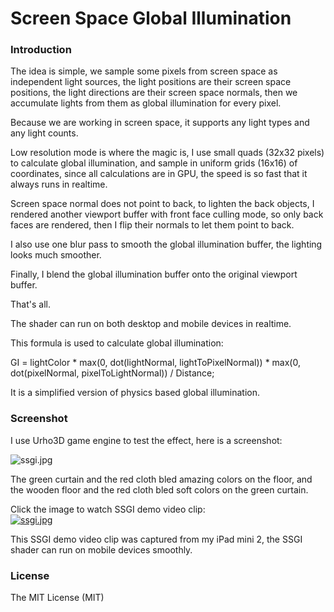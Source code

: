 # Screen Space Global Illumination
### Introduction
The idea is simple, we sample some pixels from screen space as independent light sources, the light positions are their screen space positions, the light directions are their screen space normals, then we accumulate lights from them as global illumination for every pixel.

Because we are working in screen space, it supports any light types and any light counts.

Low resolution mode is where the magic is, I use small quads (32x32 pixels) to calculate global illumination, and sample in uniform grids (16x16) of coordinates, since all calculations are in GPU, the speed is so fast that it always runs in realtime.

Screen space normal does not point to back, to lighten the back objects, I rendered another viewport buffer with front face culling mode, so only back faces are rendered, then I flip their normals to let them point to back.

I also use one blur pass to smooth the global illumination buffer, the lighting looks much smoother.

Finally, I blend the global illumination buffer onto the original viewport buffer.

That's all.

The shader can run on both desktop and mobile devices in realtime.

This formula is used to calculate global illumination:

GI = lightColor * max(0, dot(lightNormal, lightToPixelNormal)) * max(0, dot(pixelNormal, pixelToLightNormal)) / Distance;

It is a simplified version of physics based global illumination.

### Screenshot
I use Urho3D game engine to test the effect, here is a screenshot:

![ssgi.jpg](http://www.mesh-online.net/ssgi800x600.jpg)

The green curtain and the red cloth bled amazing colors on the floor, and the wooden floor and the red cloth bled soft colors on the green curtain.

Click the image to watch SSGI demo video clip:<br/>
[![ssgi.jpg](http://www.mesh-online.net/ssgi800x600.jpg)](https://youtu.be/M9cXRAHMhXY "SSGI Demo")

This SSGI demo video clip was captured from my iPad mini 2, the SSGI shader can run on mobile devices smoothly.

### License
The MIT License (MIT)
